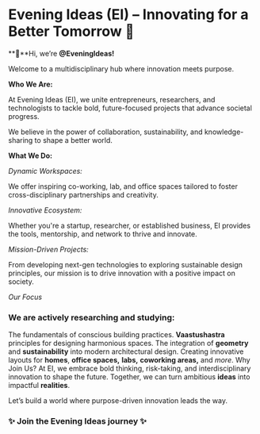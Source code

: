 # **Evening Ideas (EI)** – Innovating for a Better Tomorrow 🌟


**👋**Hi, we’re **@EveningIdeas!**

Welcome to a multidisciplinary hub where innovation meets purpose.

**Who We Are:** 

At Evening Ideas (EI), we unite entrepreneurs, researchers, and technologists to tackle bold, future-focused projects that advance societal progress.

We believe in the power of collaboration, sustainability, and knowledge-sharing to shape a better world.

**What We Do:**

*Dynamic Workspaces:*

We offer inspiring co-working, lab, and office spaces tailored to foster cross-disciplinary partnerships and creativity.

*Innovative Ecosystem:*

Whether you're a startup, researcher, or established business, EI provides the tools, mentorship, and network to thrive and innovate.

*Mission-Driven Projects:*

From developing next-gen technologies to exploring sustainable design principles, our mission is to drive innovation with a positive impact on society.

*Our Focus*

### **We are actively researching and studying:**

The fundamentals of conscious building practices.
**Vaastushastra** principles for designing harmonious spaces.
The integration of **geometry** and **sustainability** into modern architectural design.
Creating innovative layouts for **homes**, **office spaces,** **labs,** **coworking areas,** and *more*.
Why Join Us?
At EI, we embrace bold thinking, risk-taking, and interdisciplinary innovation to shape the future.
Together, we can turn ambitious **ideas** into impactful **realities**.

Let’s build a world where purpose-driven innovation leads the way.

### ✨ Join the **Evening Ideas** journey ✨

<!--- eveningideas/eveningideas is a ✨ special ✨ repository because its `README.md` (this file) appears on your GitHub profile. You can click the Preview link to take a look at your changes. --->
